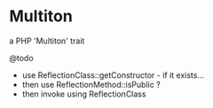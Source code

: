 Multiton
========

a PHP 'Multiton' trait

@todo

- use ReflectionClass::getConstructor - if it exists...
- then use ReflectionMethod::isPublic ?
- then invoke using ReflectionClass
